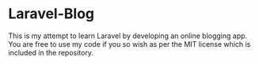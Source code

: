 # Laravel-Blog
This is my attempt to learn Laravel by developing an online blogging app. You are free to use my code if you so wish as per the MIT license which is included in the repository. 

